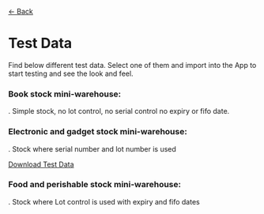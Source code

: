 [← Back](README.md)

# Test Data  

Find below different test data.  Select one of them and import into the App to start testing and see the look and feel.

### Book stock mini-warehouse:  
.  Simple stock, no lot control, no serial control no expiry or fifo date.


### Electronic and gadget stock mini-warehouse:  
.  Stock where serial number and lot number is used

[Download Test Data](assets/Technology-Stock-Data.xlsx)  


### Food and perishable stock mini-warehouse:  
.  Stock where Lot control is used with expiry and fifo dates
